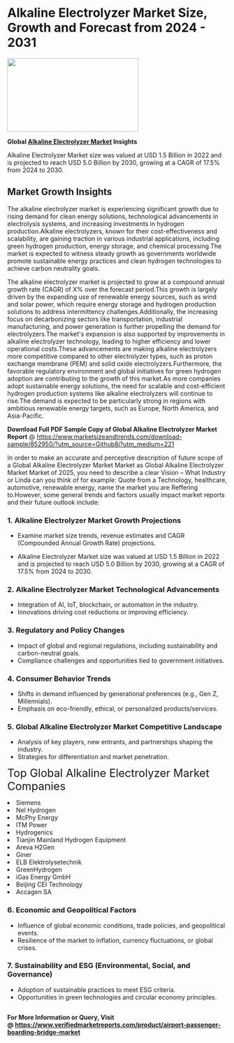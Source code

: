 <H1>Alkaline Electrolyzer Market Size, Growth and Forecast from 2024 - 2031</H1><img class="aligncenter size-medium wp-image-584254" src="https://thirdeyenews.in/wp-content/uploads/2024/09/Global-Market-Research-300x168.jpeg" alt="" width="300" height="168" /><p><strong>Global&nbsp;<a href="https://www.marketsizeandtrends.com/download-sample/852950/?utm_source=Github8j?utm_medium=221">Alkaline Electrolyzer Market</a> Insights</strong></p><p>Alkaline Electrolyzer Market size was valued at USD 1.5 Billion in 2022 and is projected to reach USD 5.0 Billion by 2030, growing at a CAGR of 17.5% from 2024 to 2030.</p><p><h2>Market Growth Insights</h2> <p>The alkaline electrolyzer market is experiencing significant growth due to rising demand for clean energy solutions, technological advancements in electrolysis systems, and increasing investments in hydrogen production.Alkaline electrolyzers, known for their cost-effectiveness and scalability, are gaining traction in various industrial applications, including green hydrogen production, energy storage, and chemical processing.The market is expected to witness steady growth as governments worldwide promote sustainable energy practices and clean hydrogen technologies to achieve carbon neutrality goals.</p> <p>The alkaline electrolyzer market is projected to grow at a compound annual growth rate (CAGR) of X% over the forecast period.This growth is largely driven by the expanding use of renewable energy sources, such as wind and solar power, which require energy storage and hydrogen production solutions to address intermittency challenges.Additionally, the increasing focus on decarbonizing sectors like transportation, industrial manufacturing, and power generation is further propelling the demand for electrolyzers.The market's expansion is also supported by improvements in alkaline electrolyzer technology, leading to higher efficiency and lower operational costs.These advancements are making alkaline electrolyzers more competitive compared to other electrolyzer types, such as proton exchange membrane (PEM) and solid oxide electrolyzers.Furthermore, the favorable regulatory environment and global initiatives for green hydrogen adoption are contributing to the growth of this market.As more companies adopt sustainable energy solutions, the need for scalable and cost-efficient hydrogen production systems like alkaline electrolyzers will continue to rise.The demand is expected to be particularly strong in regions with ambitious renewable energy targets, such as Europe, North America, and Asia-Pacific.<p><span class=""><strong>Download Full PDF Sample Copy of Global Alkaline Electrolyzer Market Report</strong> @ <a href="https://www.marketsizeandtrends.com/download-sample/852950/?utm_source=Github8j?utm_medium=221" target="_blank">https://www.marketsizeandtrends.com/download-sample/852950/?utm_source=Github8j?utm_medium=221</a></span></p><p>In order to make an accurate and perceptive description of future scope of a Global&nbsp;Alkaline Electrolyzer Market Market as Global&nbsp;Alkaline Electrolyzer Market Market of 2025, you need to describe a clear Vision &ndash; What Industry or Linda can you think of for example: Quote from a Technology, healthcare, automotive, renewable energy, name the market you are Reffering to.However, some general trends and factors usually impact market reports and their future outlook include:</p><h3>1.&nbsp;<strong>Alkaline Electrolyzer Market Growth Projections</strong></h3><ul><li>Examine market size trends, revenue estimates and CAGR (Compounded Annual Growth Rate) projections.</li><li><p>Alkaline Electrolyzer Market size was valued at USD 1.5 Billion in 2022 and is projected to reach USD 5.0 Billion by 2030, growing at a CAGR of 17.5% from 2024 to 2030.</p></li></ul><h3>2.&nbsp;<strong>Alkaline Electrolyzer Market Technological Advancements</strong></h3><ul><li>Integration of AI, IoT, blockchain, or automation in the industry.</li><li>Innovations driving cost reductions or improving efficiency.</li></ul><h3>3.&nbsp;<strong>Regulatory and Policy Changes</strong></h3><ul><li>Impact of global and regional regulations, including sustainability and carbon-neutral goals.</li><li>Compliance challenges and opportunities tied to government initiatives.</li></ul><h3>4.&nbsp;<strong>Consumer Behavior Trends</strong></h3><ul><li>Shifts in demand influenced by generational preferences (e.g., Gen Z, Millennials).</li><li>Emphasis on eco-friendly, ethical, or personalized products/services.</li></ul><h3>5.&nbsp;<strong>Global Alkaline Electrolyzer Market Competitive Landscape</strong></h3><ul><li>Analysis of key players, new entrants, and partnerships shaping the industry.</li><li>Strategies for differentiation and market penetration.</li></ul><p data-pm-slice="1 1 []"><span style="color: inherit; font-family: inherit; font-size: 25px;">Top Global Alkaline Electrolyzer Market Companies</span></p><div class="" data-test-id=""><p><li>Siemens</li><li> Nel Hydrogen</li><li> McPhy Energy</li><li> ITM Power</li><li> Hydrogenics</li><li> Tianjin Mainland Hydrogen Equipment</li><li> Areva H2Gen</li><li> Giner</li><li> ELB Elektrolysetechnik</li><li> GreenHydrogen</li><li> iGas Energy GmbH</li><li> Beijing CEI Technology</li><li> Accagen SA</li></p></div><h3>6.&nbsp;<strong>Economic and Geopolitical Factors</strong></h3><ul><li>Influence of global economic conditions, trade policies, and geopolitical events.</li><li>Resilience of the market to inflation, currency fluctuations, or global crises.</li></ul><h3>7.&nbsp;<strong>Sustainability and ESG (Environmental, Social, and Governance)</strong></h3><ul><li>Adoption of sustainable practices to meet ESG criteria.</li><li>Opportunities in green technologies and circular economy principles.</li></ul><h2><strong style="font-size: 14px;">For More Information or Query, Visit @&nbsp;</strong><a style="background-color: #ffffff; font-size: 14px;" href="https://www.marketsizeandtrends.com/report/alkaline-electrolyzer-market/" target="_blank">https://www.verifiedmarketreports.com/product/airport-passenger-boarding-bridge-market</a></h2>